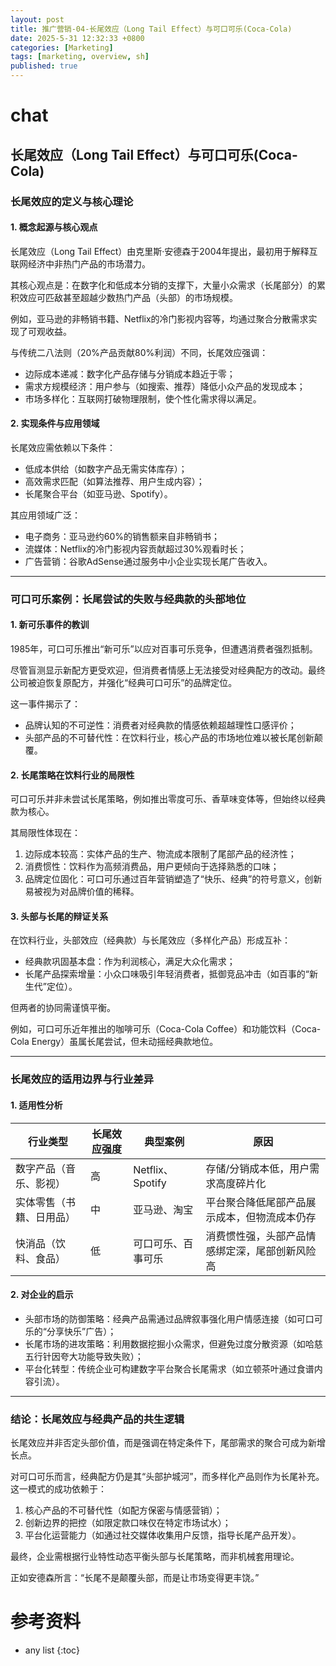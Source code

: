 ```yaml
---
layout: post
title: 推广营销-04-长尾效应（Long Tail Effect）与可口可乐(Coca-Cola)
date: 2025-5-31 12:32:33 +0800
categories: [Marketing]
tags: [marketing, overview, sh]
published: true
---
```


# chat

## 长尾效应（Long Tail Effect）与可口可乐(Coca-Cola)

### 长尾效应的定义与核心理论

#### 1. 概念起源与核心观点

长尾效应（Long Tail Effect）由克里斯·安德森于2004年提出，最初用于解释互联网经济中非热门产品的市场潜力。

其核心观点是：在数字化和低成本分销的支撑下，大量小众需求（长尾部分）的累积效应可匹敌甚至超越少数热门产品（头部）的市场规模。

例如，亚马逊的非畅销书籍、Netflix的冷门影视内容等，均通过聚合分散需求实现了可观收益。

与传统二八法则（20%产品贡献80%利润）不同，长尾效应强调：
- 边际成本递减：数字化产品存储与分销成本趋近于零；
- 需求方规模经济：用户参与（如搜索、推荐）降低小众产品的发现成本；
- 市场多样化：互联网打破物理限制，使个性化需求得以满足。

#### 2. 实现条件与应用领域
长尾效应需依赖以下条件：
- 低成本供给（如数字产品无需实体库存）；
- 高效需求匹配（如算法推荐、用户生成内容）；
- 长尾聚合平台（如亚马逊、Spotify）。

其应用领域广泛：
- 电子商务：亚马逊约60%的销售额来自非畅销书；
- 流媒体：Netflix的冷门影视内容贡献超过30%观看时长；
- 广告营销：谷歌AdSense通过服务中小企业实现长尾广告收入。

---

### 可口可乐案例：长尾尝试的失败与经典款的头部地位

#### 1. 新可乐事件的教训

1985年，可口可乐推出“新可乐”以应对百事可乐竞争，但遭遇消费者强烈抵制。

尽管盲测显示新配方更受欢迎，但消费者情感上无法接受对经典配方的改动。最终公司被迫恢复原配方，并强化“经典可口可乐”的品牌定位。

这一事件揭示了：
- 品牌认知的不可逆性：消费者对经典款的情感依赖超越理性口感评价；
- 头部产品的不可替代性：在饮料行业，核心产品的市场地位难以被长尾创新颠覆。

#### 2. 长尾策略在饮料行业的局限性

可口可乐并非未尝试长尾策略，例如推出零度可乐、香草味变体等，但始终以经典款为核心。

其局限性体现在：
1. 边际成本较高：实体产品的生产、物流成本限制了尾部产品的经济性；
2. 消费惯性：饮料作为高频消费品，用户更倾向于选择熟悉的口味；
3. 品牌定位固化：可口可乐通过百年营销塑造了“快乐、经典”的符号意义，创新易被视为对品牌价值的稀释。

#### 3. 头部与长尾的辩证关系
在饮料行业，头部效应（经典款）与长尾效应（多样化产品）形成互补：
- 经典款巩固基本盘：作为利润核心，满足大众化需求；
- 长尾产品探索增量：小众口味吸引年轻消费者，抵御竞品冲击（如百事的“新生代”定位）。

但两者的协同需谨慎平衡。

例如，可口可乐近年推出的咖啡可乐（Coca-Cola Coffee）和功能饮料（Coca-Cola Energy）虽属长尾尝试，但未动摇经典款地位。

---

### 长尾效应的适用边界与行业差异

#### 1. 适用性分析

| 行业类型       | 长尾效应强度 | 典型案例            | 原因                                                                 |
|---------------------|------------------|-------------------------|-------------------------------------------------------------------------|
| 数字产品（音乐、影视） | 高               | Netflix、Spotify        | 存储/分销成本低，用户需求高度碎片化                           |
| 实体零售（书籍、日用品） | 中               | 亚马逊、淘宝            | 平台聚合降低尾部产品展示成本，但物流成本仍存                       |
| 快消品（饮料、食品）   | 低               | 可口可乐、百事可乐      | 消费惯性强，头部产品情感绑定深，尾部创新风险高              |


#### 2. 对企业的启示
- 头部市场的防御策略：经典产品需通过品牌叙事强化用户情感连接（如可口可乐的“分享快乐”广告）；
- 长尾市场的进攻策略：利用数据挖掘小众需求，但避免过度分散资源（如哈慈五行针因夸大功能导致失败）；
- 平台化转型：传统企业可构建数字平台聚合长尾需求（如立顿茶叶通过食谱内容引流）。

---

### 结论：长尾效应与经典产品的共生逻辑

长尾效应并非否定头部价值，而是强调在特定条件下，尾部需求的聚合可成为新增长点。

对可口可乐而言，经典配方仍是其“头部护城河”，而多样化产品则作为长尾补充。这一模式的成功依赖于：
1. 核心产品的不可替代性（如配方保密与情感营销）；
2. 创新边界的把控（如限定款口味仅在特定市场试水）；
3. 平台化运营能力（如通过社交媒体收集用户反馈，指导长尾产品开发）。

最终，企业需根据行业特性动态平衡头部与长尾策略，而非机械套用理论。

正如安德森所言：“长尾不是颠覆头部，而是让市场变得更丰饶。”


# 参考资料


* any list
{:toc}